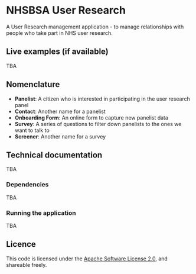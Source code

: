 # NHSBSA User Research

A User Research management application - to manage relationships with people who take part in NHS user research.

## Live examples (if available)

TBA

## Nomenclature

- **Panelist**: A citizen who is interested in participating in the user research panel
- **Contact**: Another name for a panelist
- **Onboarding Form**: An online form to capture new panelist data
- **Survey**: A series of questions to filter down panelists to the ones we want to talk to
- **Screener**: Another name for a survey

## Technical documentation

TBA

### Dependencies

TBA

### Running the application

TBA

## Licence

This code is licensed under the [Apache Software License 2.0](LICENSE), and shareable freely.

